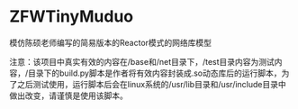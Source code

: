 # ZFWTinyMuduo

模仿陈硕老师编写的简易版本的Reactor模式的网络库模型

注意：该项目中真实有效的内容在/base和/net目录下，/test目录内容为测试内容，/目录下的build.py脚本是作者将有效内容封装成.so动态库后的运行脚本，为了之后测试使用，运行脚本后会在linux系统的/usr/lib目录和/usr/include目录中做出改变，请谨慎是使用该脚本。